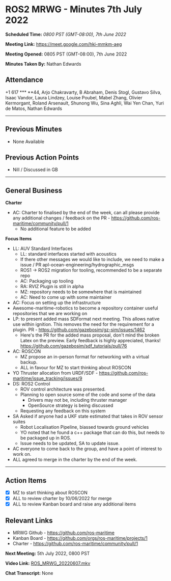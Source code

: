 ROS2 MRWG - Minutes 7th July 2022
==================
**Scheduled Time:** *0800 PST (GMT-08:00), 7th June 2022*

**Meeting Link:** https://meet.google.com/hki-mmkm-aeg 

**Meeting Opened:** 0805 PST (GMT-08:00), 7th June 2022

**Minutes Taken By:** Nathan Edwards

## Attendance

+1 617 *** **44, Arjo Chakravarty, B Abraham, Denis Stogl, Gustavo Silva, Isaac Vandor, Laura Lindzey, Louise Poubel, Mabel Zhang, Olivier Kermorgant, Roland Arsenault, Shunong Wu, Sina Aghli, Wai Yen Chan, Yuri de Matos, Nathan Edwards

---
## Previous Minutes

- None Available

## Previous Action Points

- Nill / Discussed in GB
---

## General Business

**Charter**

- AC: Charter to finalised by the end of the week, can all please provide any additional changes / feedback on the PR - https://github.com/ros-maritime/community/pull/1 
   - No additional feature to be added

**Focus Items**
- LL: AUV Standard Interfaces
   - LL: standard interfaces started with acoustics
   - If there other messages we would like to include, we need to make a issue / PR apl-ocean-engineering/hydrographic_msgs
   - ROS1 -> ROS2 migration for tooling, recommended to be a separate repo
   - AC: Packaging up tooling
   - RA: RVIZ Plugin is still in alpha
   - MZ: repository needs to be somewhere that is maintained
   - AC: Need to come up with some maintainer
- AC: Focus on setting up the infrastructure
- Awesome-maritime-robotics to become a repository container useful repositories that we are working on
- LP: to present added mass SDFormat next meeting. This allows native use within ignition. This removes the need for the requirement for a plugin. PR - https://github.com/gazebosim/gz-sim/issues/1462
   - Here's the PR for the added mass proposal, don't mind the broken Latex on the preview. Early feedback is highly appreciated, thanks! https://github.com/gazebosim/sdf_tutorials/pull/76 
- AC: ROSCON
   - MZ propose an in-person format for networking with a virtual backup.
   - ALL in favour for MZ to start thinking about ROSCON
- YO Thruster allocation from URDF/SDF - https://github.com/ros-maritime/issue_tracking/issues/9
- DS:  ROS2 Control
   - ROV control architecture was presented. 
   - Planning to open source some of the code and some of the data
      - Drivers may not be, including thruster manager
      - OpenSource strategy is being discussed
   - Requesting any feedback on this system
- SA Asked if anyone had a UKF state estimated that takes in ROV sensor suites
   - Robot Localisation Pipeline, biassed towards ground vehicles
   - YO noted that he found a c++ package that can do this, but needs to be packaged up in ROS.
   - Issue needs to be updated, SA to update issue.
- AC everyone to come back to the group, and have a point of interest to work on.
- ALL agreed to merge in the charter by the end of the week.

-----------------
## Action Items
- [x] MZ to start thinking about ROSCON
- [x] ALL to review charter by 10/06/2022 for merge
- [x] ALL to review Kanban board and raise any additional items

## Relevant Links
- MRWG Github - https://github.com/ros-maritime
- Kanban Board - https://github.com/orgs/ros-maritime/projects/1
- Charter - https://github.com/ros-maritime/community/pull/1

**Next Meeting:** 5th July 2022, 0800 PST

**Video Link:** [ROS_MRWG_20220607.mkv](https://drive.google.com/file/d/1ClNouN4w2QRszPIaRVMl2Qp9DtyjUag8/view?usp=sharing)

**Chat Transcript:** None
